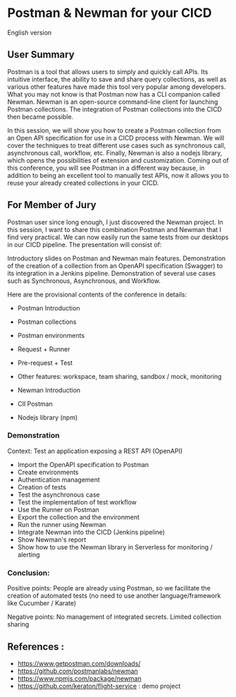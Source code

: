 # Postman & Newman for your CICD

English version

## User Summary

Postman is a tool that allows users to simply and quickly call APIs. Its intuitive interface, the ability to save and share query collections, as well as various other features have made this tool very popular among developers. What you may not know is that Postman now has a CLI companion called Newman. Newman is an open-source command-line client for launching Postman collections. The integration of Postman collections into the CICD then became possible.

In this session, we will show you how to create a Postman collection from an Open API specification for use in a CICD process with Newman. We will cover the techniques to treat different use cases such as synchronous call, asynchronous call, workflow, etc. Finally, Newman is also a nodejs library, which opens the possibilities of extension and customization. Coming out of this conference, you will see Postman in a different way because, in addition to being an excellent tool to manually test APIs, now it allows you to reuse your already created collections in your CICD.

## For Member of Jury

Postman user since long enough, I just discovered the Newman project. In this session, I want to share this combination Postman and Newman that I find very practical. We can now easily run the same tests from our desktops in our CICD pipeline. The presentation will consist of:

Introductory slides on Postman and Newman main features. Demonstration of the creation of a collection from an OpenAPI specification (Swagger) to its integration in a Jenkins pipeline.
Demonstration of several use cases such as Synchronous, Asynchronous, and Workflow.

Here are the provisional contents of the conference in details:
- Postman Introduction
- Postman collections
- Postman environments
- Request + Runner
- Pre-request + Test
- Other features: workspace, team sharing, sandbox / mock, monitoring

- Newman Introduction
- ClI Postman
- Nodejs library (npm)

### Demonstration

Context: Test an application exposing a REST API (OpenAPI)
- Import the OpenAPI specification to Postman
- Create environments
- Authentication management
- Creation of tests
- Test the asynchronous case
- Test the implementation of test workflow
- Use the Runner on Postman
- Export the collection and the environment
- Run the runner using Newman
- Integrate Newman into the CICD (Jenkins pipeline)
- Show Newman's report
- Show how to use the Newman library in Serverless for monitoring / alerting

### Conclusion:
Positive points: People are already using Postman, so we facilitate the creation of automated tests (no need to use another language/framework like Cucumber / Karate)

Negative points: No management of integrated secrets. Limited collection sharing

## References :
- https://www.getpostman.com/downloads/
- https://github.com/postmanlabs/newman
- https://www.npmjs.com/package/newman
- https://github.com/keraton/flight-service : demo project
